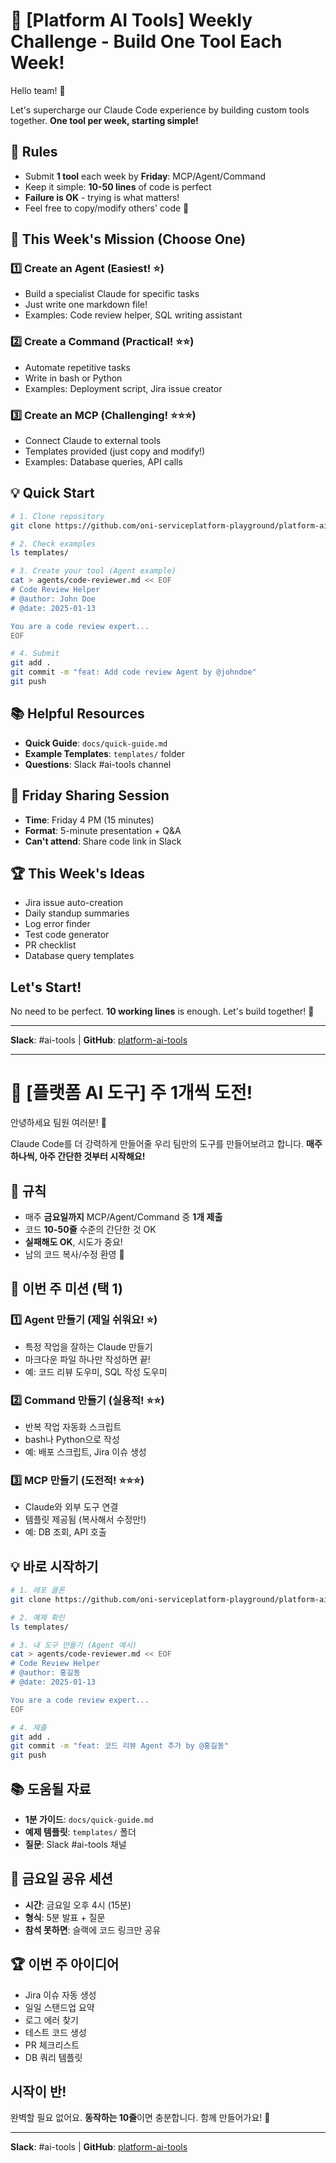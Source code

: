 # 📢 [Platform AI Tools] Weekly Challenge - Build One Tool Each Week!

Hello team! 👋

Let's supercharge our Claude Code experience by building custom tools together.
**One tool per week, starting simple!**

## 📌 Rules
- Submit **1 tool** each week by **Friday**: MCP/Agent/Command
- Keep it simple: **10-50 lines** of code is perfect
- **Failure is OK** - trying is what matters!
- Feel free to copy/modify others' code 🤝

## 🎯 This Week's Mission (Choose One)

### 1️⃣ Create an Agent (Easiest! ⭐)
- Build a specialist Claude for specific tasks
- Just write one markdown file!
- Examples: Code review helper, SQL writing assistant

### 2️⃣ Create a Command (Practical! ⭐⭐)
- Automate repetitive tasks
- Write in bash or Python
- Examples: Deployment script, Jira issue creator

### 3️⃣ Create an MCP (Challenging! ⭐⭐⭐)
- Connect Claude to external tools
- Templates provided (just copy and modify!)
- Examples: Database queries, API calls

## 💡 Quick Start

```bash
# 1. Clone repository
git clone https://github.com/oni-serviceplatform-playground/platform-ai-tools.git

# 2. Check examples
ls templates/

# 3. Create your tool (Agent example)
cat > agents/code-reviewer.md << EOF
# Code Review Helper
# @author: John Doe
# @date: 2025-01-13

You are a code review expert...
EOF

# 4. Submit
git add . 
git commit -m "feat: Add code review Agent by @johndoe"
git push
```

## 📚 Helpful Resources
- **Quick Guide**: `docs/quick-guide.md`
- **Example Templates**: `templates/` folder
- **Questions**: Slack #ai-tools channel

## 🎉 Friday Sharing Session
- **Time**: Friday 4 PM (15 minutes)
- **Format**: 5-minute presentation + Q&A
- **Can't attend**: Share code link in Slack

## 🏆 This Week's Ideas
- Jira issue auto-creation
- Daily standup summaries
- Log error finder
- Test code generator
- PR checklist
- Database query templates

## Let's Start!
No need to be perfect. **10 working lines** is enough.
Let's build together! 🚀

---

**Slack**: #ai-tools | **GitHub**: [platform-ai-tools](https://github.com/oni-serviceplatform-playground/platform-ai-tools)

---

# 📢 [플랫폼 AI 도구] 주 1개씩 도전!

안녕하세요 팀원 여러분! 👋

Claude Code를 더 강력하게 만들어줄 우리 팀만의 도구를 만들어보려고 합니다.
**매주 하나씩, 아주 간단한 것부터 시작해요!**

## 📌 규칙
- 매주 **금요일까지** MCP/Agent/Command 중 **1개 제출**
- 코드 **10-50줄** 수준의 간단한 것 OK
- **실패해도 OK**, 시도가 중요!
- 남의 코드 복사/수정 환영 🤝

## 🎯 이번 주 미션 (택 1)

### 1️⃣ Agent 만들기 (제일 쉬워요! ⭐)
- 특정 작업을 잘하는 Claude 만들기
- 마크다운 파일 하나만 작성하면 끝!
- 예: 코드 리뷰 도우미, SQL 작성 도우미

### 2️⃣ Command 만들기 (실용적! ⭐⭐)
- 반복 작업 자동화 스크립트
- bash나 Python으로 작성
- 예: 배포 스크립트, Jira 이슈 생성

### 3️⃣ MCP 만들기 (도전적! ⭐⭐⭐)
- Claude와 외부 도구 연결
- 템플릿 제공됨 (복사해서 수정만!)
- 예: DB 조회, API 호출

## 💡 바로 시작하기

```bash
# 1. 레포 클론
git clone https://github.com/oni-serviceplatform-playground/platform-ai-tools.git

# 2. 예제 확인
ls templates/

# 3. 내 도구 만들기 (Agent 예시)
cat > agents/code-reviewer.md << EOF
# Code Review Helper
# @author: 홍길동
# @date: 2025-01-13

You are a code review expert...
EOF

# 4. 제출
git add . 
git commit -m "feat: 코드 리뷰 Agent 추가 by @홍길동"
git push
```

## 📚 도움될 자료
- **1분 가이드**: `docs/quick-guide.md`
- **예제 템플릿**: `templates/` 폴더
- **질문**: Slack #ai-tools 채널

## 🎉 금요일 공유 세션
- **시간**: 금요일 오후 4시 (15분)
- **형식**: 5분 발표 + 질문
- **참석 못하면**: 슬랙에 코드 링크만 공유

## 🏆 이번 주 아이디어
- Jira 이슈 자동 생성
- 일일 스탠드업 요약
- 로그 에러 찾기
- 테스트 코드 생성
- PR 체크리스트
- DB 쿼리 템플릿

## 시작이 반!
완벽할 필요 없어요. **동작하는 10줄**이면 충분합니다.
함께 만들어가요! 🚀

---

**Slack**: #ai-tools | **GitHub**: [platform-ai-tools](https://github.com/oni-serviceplatform-playground/platform-ai-tools)